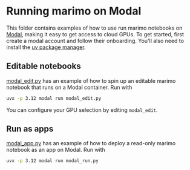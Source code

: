 # Running marimo on Modal

This folder contains examples of how to use run marimo notebooks on [Modal](https://modal.com/),
making it easy to get access to cloud GPUs. To get started, first create
a modal account and follow their onboarding. You'll also need to install the [uv
package manager](https://docs.astral.sh/uv/).

## Editable notebooks
[modal_edit.py](modal_edit.py) has an example of how to spin up an editable
marimo notebook that runs on a Modal container. Run with

```bash
uvx -p 3.12 modal run modal_edit.py
```

You can configure your GPU selection by editing `modal_edit`.

## Run as apps

[modal_app.py](modal_app.py) has an example of how to deploy a read-only marimo
notebook as an app on Modal. Run with

```bash
uvx -p 3.12 modal run modal_run.py
```

